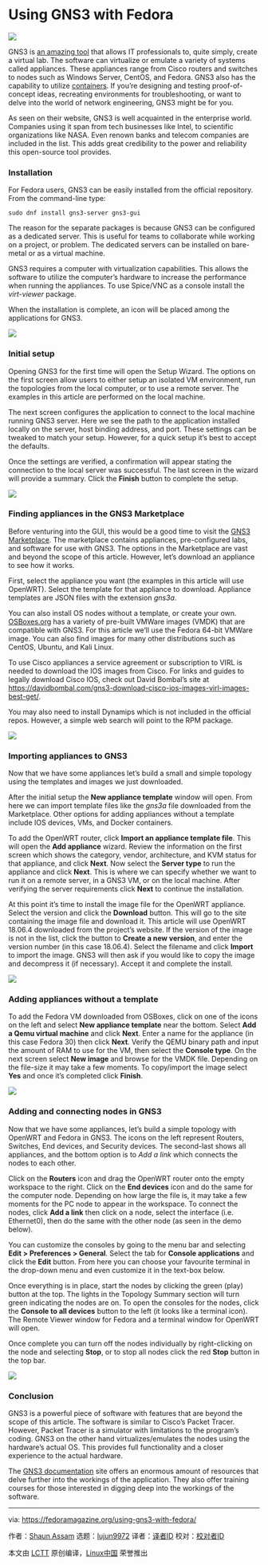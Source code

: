 [#]: collector: (lujun9972)
[#]: translator: ( )
[#]: reviewer: ( )
[#]: publisher: ( )
[#]: url: ( )
[#]: subject: (Using GNS3 with Fedora)
[#]: via: (https://fedoramagazine.org/using-gns3-with-fedora/)
[#]: author: (Shaun Assam https://fedoramagazine.org/author/sassam/)

Using GNS3 with Fedora
======

![][1]

GNS3 is [an amazing tool][2] that allows IT professionals to, quite simply, create a virtual lab. The software can virtualize or emulate a variety of systems called appliances. These appliances range from Cisco routers and switches to nodes such as Windows Server, CentOS, and Fedora. GNS3 also has the capability to utilize [containers][3]. If you’re designing and testing proof-of-concept ideas, recreating environments for troubleshooting, or want to delve into the world of network engineering, GNS3 might be for you.

As seen on their website, GNS3 is well acquainted in the enterprise world. Companies using it span from tech businesses like Intel, to scientific organizations like NASA. Even renown banks and telecom companies are included in the list. This adds great credibility to the power and reliability this open-source tool provides.

### Installation

For Fedora users, GNS3 can be easily installed from the official repository. From the command-line type:

```
sudo dnf install gns3-server gns3-gui
```

The reason for the separate packages is because GNS3 can be configured as a dedicated server. This is useful for teams to collaborate while working on a project, or problem. The dedicated servers can be installed on bare-metal or as a virtual machine.

GNS3 requires a computer with virtualization capabilities. This allows the software to utilize the computer’s hardware to increase the performance when running the appliances. To use Spice/VNC as a console install the _virt-viewer_ package.

When the installation is complete, an icon will be placed among the applications for GNS3.

![][4]

### Initial setup

Opening GNS3 for the first time will open the Setup Wizard. The options on the first screen allow users to either setup an isolated VM environment, run the topologies from the local computer, or to use a remote server. The examples in this article are performed on the local machine.

The next screen configures the application to connect to the local machine running GNS3 server. Here we see the path to the application installed locally on the server, host binding address, and port. These settings can be tweaked to match your setup. However, for a quick setup it’s best to accept the defaults.

Once the settings are verified, a confirmation will appear stating the connection to the local server was successful. The last screen in the wizard will provide a summary. Click the **Finish** button to complete the setup.

![][5]

### Finding appliances in the GNS3 Marketplace

Before venturing into the GUI, this would be a good time to visit the [GNS3 Marketplace][6]. The marketplace contains appliances, pre-configured labs, and software for use with GNS3. The options in the Marketplace are vast and beyond the scope of this article. However, let’s download an appliance to see how it works.

First, select the appliance you want (the examples in this article will use OpenWRT). Select the template for that appliance to download. Appliance templates are JSON files with the extension _gns3a_.

You can also install OS nodes without a template, or create your own. [OSBoxes.org][7] has a variety of pre-built VMWare images (VMDK) that are compatible with GNS3. For this article we’ll use the Fedora 64-bit VMWare image. You can also find images for many other distributions such as CentOS, Ubuntu, and Kali Linux.

To use Cisco appliances a service agreement or subscription to VIRL is needed to download the IOS images from Cisco. For links and guides to legally download Cisco IOS, check out David Bombal’s site at <https://davidbombal.com/gns3-download-cisco-ios-images-virl-images-best-get/>.

You may also need to install Dynamips which is not included in the official repos. However, a simple web search will point to the RPM package.

![][8]

### Importing appliances to GNS3

Now that we have some appliances let’s build a small and simple topology using the templates and images we just downloaded.

After the initial setup the **New appliance template** window will open. From here we can import template files like the _gns3a_ file downloaded from the Marketplace. Other options for adding appliances without a template include IOS devices, VMs, and Docker containers.

To add the OpenWRT router, click **Import an appliance template file**. This will open the **Add appliance** wizard. Review the information on the first screen which shows the category, vendor, architecture, and KVM status for that appliance, and click **Next**. Now select the **Server type** to run the appliance and click **Next**. This is where we can specify whether we want to run it on a remote server, in a GNS3 VM, or on the local machine. After verifying the server requirements click **Next** to continue the installation.

At this point it’s time to install the image file for the OpenWRT appliance. Select the version and click the **Download** button. This will go to the site containing the image file and download it. This article will use OpenWRT 18.06.4 downloaded from the project’s website. If the version of the image is not in the list, click the button to **Create a new version**, and enter the version number (in this case 18.06.4). Select the filename and click **Import** to import the image. GNS3 will then ask if you would like to copy the image and decompress it (if necessary). Accept it and complete the install.

![][9]

### Adding appliances without a template

To add the Fedora VM downloaded from OSBoxes, click on one of the icons on the left and select **New appliance template** near the bottom. Select **Add a Qemu virtual machine** and click **Next**. Enter a name for the appliance (in this case Fedora 30) then click **Next**. Verify the QEMU binary path and input the amount of RAM to use for the VM, then select the **Console type**. On the next screen select **New image** and browse for the VMDK file. Depending on the file-size it may take a few moments. To copy/import the image select **Yes** and once it’s completed click **Finish**.

![][10]

### Adding and connecting nodes in GNS3

Now that we have some appliances, let’s build a simple topology with OpenWRT and Fedora in GNS3. The icons on the left represent Routers, Switches, End devices, and Security devices. The second-last shows all appliances, and the bottom option is to _Add a link_ which connects the nodes to each other.

Click on the **Routers** icon and drag the OpenWRT router onto the empty workspace to the right. Click on the **End devices** icon and do the same for the computer node. Depending on how large the file is, it may take a few moments for the PC node to appear in the workspace. To connect the nodes, click **Add a link** then click on a node, select the interface (i.e. Ethernet0), then do the same with the other node (as seen in the demo below).

You can customize the consoles by going to the menu bar and selecting **Edit &gt; Preferences &gt; General**. Select the tab for **Console applications** and click the **Edit** button. From here you can choose your favourite terminal in the drop-down menu and even customize it in the text-box below.

Once everything is in place, start the nodes by clicking the green (play) button at the top. The lights in the Topology Summary section will turn green indicating the nodes are on. To open the consoles for the nodes, click the **Console to all devices** button to the left (it looks like a terminal icon). The Remote Viewer window for Fedora and a terminal window for OpenWRT will open.

Once complete you can turn off the nodes individually by right-clicking on the node and selecting **Stop**, or to stop all nodes click the red **Stop** button in the top bar.

![][11]

### Conclusion

GNS3 is a powerful piece of software with features that are beyond the scope of this article. The software is similar to Cisco’s Packet Tracer. However, Packet Tracer is a simulator with limitations to the program’s coding. GNS3 on the other hand virtualizes/emulates the nodes using the hardware’s actual OS. This provides full functionality and a closer experience to the actual hardware.

The [GNS3 documentation][12] site offers an enormous amount of resources that delve further into the workings of the application. They also offer training courses for those interested in digging deep into the workings of the software.

--------------------------------------------------------------------------------

via: https://fedoramagazine.org/using-gns3-with-fedora/

作者：[Shaun Assam][a]
选题：[lujun9972][b]
译者：[译者ID](https://github.com/译者ID)
校对：[校对者ID](https://github.com/校对者ID)

本文由 [LCTT](https://github.com/LCTT/TranslateProject) 原创编译，[Linux中国](https://linux.cn/) 荣誉推出

[a]: https://fedoramagazine.org/author/sassam/
[b]: https://github.com/lujun9972
[1]: https://fedoramagazine.org/wp-content/uploads/2019/08/gns3.png-816x345.jpg
[2]: https://gns3.com
[3]: https://fedoramagazine.org/running-containers-with-podman/
[4]: https://fedoramagazine.org/wp-content/uploads/2019/08/gns3-app-icon-1024x768.png
[5]: https://fedoramagazine.org/wp-content/uploads/2019/08/gns3-initial-setup.gif
[6]: https://www.gns3.com/marketplace
[7]: https://www.osboxes.org
[8]: https://fedoramagazine.org/wp-content/uploads/2019/08/gns3-marketplace.png
[9]: https://fedoramagazine.org/wp-content/uploads/2019/08/gns3-adding-appliance-template.gif
[10]: https://fedoramagazine.org/wp-content/uploads/2019/08/gns3-adding-vm-image-without-template.gif
[11]: https://fedoramagazine.org/wp-content/uploads/2019/08/gns3-demo.gif
[12]: https://docs.gns3.com
